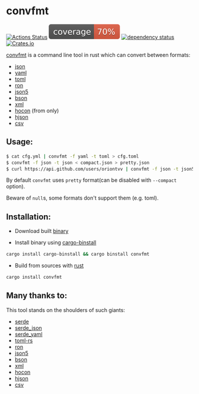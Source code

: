 # convfmt
[![Actions Status](https://github.com/oriontvv/convfmt/actions/workflows/ci.yml/badge.svg?branch=master)](https://github.com/oriontvv/convfmt/actions/workflows/ci.yml) [![Coverage badge](https://raw.githubusercontent.com/oriontvv/convfmt/coverage/htmlcov/badges/flat.svg)](https://htmlpreview.github.io/?https://github.com/oriontvv/convfmt/coverage/htmlcov/index.html) [![dependency status](https://deps.rs/repo/github/oriontvv/convfmt/status.svg)](https://deps.rs/repo/github/oriontvv/convfmt) [![Crates.io](https://img.shields.io/crates/v/convfmt.svg)](https://crates.io/crates/convfmt)


[convfmt](https://github.com/oriontvv/convfmt) is a command line tool in rust which can convert between formats:
* [json](https://en.wikipedia.org/wiki/JSON)
* [yaml](https://en.wikipedia.org/wiki/YAML)
* [toml](https://en.wikipedia.org/wiki/TOML)
* [ron](https://github.com/ron-rs/ron)
* [json5](https://en.wikipedia.org/wiki/JSON5)
* [bson](https://en.wikipedia.org/wiki/BSON)
* [xml](https://en.wikipedia.org/wiki/XML)
* [hocon](https://github.com/lightbend/config/blob/main/HOCON.md) (from only)
* [hjson](https://hjson.github.io/)
* [csv](https://en.wikipedia.org/wiki/Comma-separated_values)

## Usage:

```bash
$ cat cfg.yml | convfmt -f yaml -t toml > cfg.toml
$ convfmt -f json -t json < compact.json > pretty.json
$ curl https://api.github.com/users/oriontvv | convfmt -f json -t json5 > api.json5
```

By default `convfmt` uses `pretty` format(can be disabled with `--compact` option).

Beware of `null`s, some formats don't support them (e.g. toml).

## Installation:
* Download built [binary](https://github.com/oriontvv/convfmt/releases)

* Install binary using [cargo-binstall](https://github.com/cargo-bins/cargo-binstall)
```bash
cargo install cargo-binstall && cargo binstall convfmt
```

* Build from sources with [rust](https://www.rust-lang.org/tools/install)
```bash
cargo install convfmt
```

## Many thanks to:
This tool stands on the shoulders of such giants:
* [serde](https://crates.io/crates/serde)
* [serde_json](https://crates.io/crates/serde_json)
* [serde_yaml](https://crates.io/crates/serde_yaml)
* [toml-rs](https://crates.io/crates/toml)
* [ron](https://crates.io/crates/ron)
* [json5](https://crates.io/crates/json5)
* [bson](https://crates.io/crates/bson)
* [xml](https://crates.io/crates/quick-xml)
* [hocon](https://crates.io/crates/hocon)
* [hjson](https://crates.io/crates/hjson)
* [csv](https://crates.io/crates/csv)
